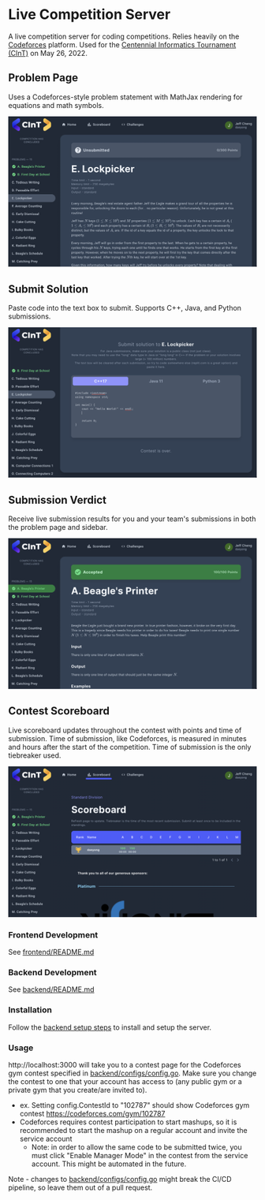 # Live Competition Server
A live competition server for coding competitions. Relies heavily on the [Codeforces](https://codeforces.com) platform. Used for the [Centennial Informatics Tournament (CInT)](https://cint.info) on May 26, 2022.

## Problem Page
Uses a Codeforces-style problem statement with MathJax rendering for equations and math symbols.

![image](pics/problem.png)

## Submit Solution
Paste code into the text box to submit. Supports C++, Java, and Python submissions.

![image](pics/solution.png)

## Submission Verdict
Receive live submission results for you and your team's submissions in both the problem page and sidebar.

![image](pics/ac.png)

## Contest Scoreboard
Live scoreboard updates throughout the contest with points and time of submission. Time of submission, like Codeforces, is measured in minutes and hours after the start of the competition. Time of submission is the only tiebreaker used.

![image](pics/scoreboard.png)

### Frontend Development
See [frontend/README.md](frontend/README.md)

### Backend Development
See [backend/README.md](backend/README.md)

### Installation
Follow the [backend setup steps](backend/README.md) to install and setup the server.  

### Usage
http://localhost:3000 will take you to a contest page for the Codeforces gym contest specified in [backend/configs/config.go](backend/configs/config.go). Make sure you change the contest to one that your account has access to (any public gym or a private gym that you create/are invited to).
- ex. Setting config.ContestId to "102787" should show Codeforces gym contest https://codeforces.com/gym/102787
- Codeforces requires contest participation to start mashups, so it is recommended to start the mashup on a regular account and invite the service account
  - Note: in order to allow the same code to be submitted twice, you must click "Enable Manager Mode" in the contest from the service account. This might be automated in the future.

Note - changes to [backend/configs/config.go](backend/configs/config.go) might break the CI/CD pipeline, so leave them out of a pull request.
